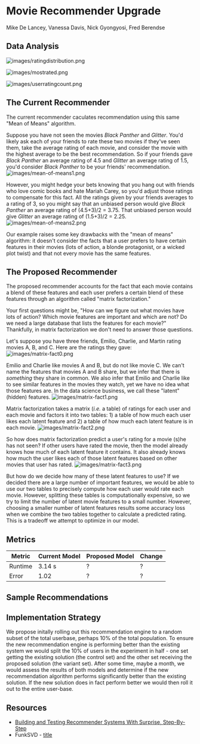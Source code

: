 # Movie Recommender Upgrade
Mike De Lancey, Vanessa Davis, Nick Gyongyosi, Fred Berendse

## Data Analysis
![images/ratingdistribution.png](images/ratingdistribution.png)

![images/mostrated.png](images/mostrated.png)

![images/userratingcount.png](images/userratingcount.png)

## The Current Recommender

The current recommender caculates recommendation using this same "Mean of Means" algorithm. 


Suppose you have not seen the movies *Black Panther* and *Glitter*. You'd likely ask each of your friends to rate these two movies if they've seen them, take the average rating of each movie, and consider the movie with the highest average to be the best recommendation. So if your friends gave *Black Panther* an average rating of 4.5 and *Glitter* an average rating of 1.5, you'd consider *Black Panther* to be your friends' recommendation. 
![images/mean-of-means1.png](images/mean-of-means1.png)

However, you might hedge your bets knowing that you hang out with friends who love comic books and hate Mariah Carey, so you'd adjust those ratings to compensate for this fact. All the ratings given by your friends averages to a rating of 3, so you might say that an unbiased person would give *Black Panther* an average rating of (4.5+3)/2 = 3.75. That unbiased person would give *Glitter* an average rating of (1.5+3)/2 = 2.25. 
![images/mean-of-means2.png](images/mean-of-means2.png)


Our example raises some key drawbacks with the "mean of means" algorithm: it doesn't consider the facts that a user prefers to have certain features in their movies (lots of action, a blonde protagonist, or a wicked plot twist) and that not every movie has the same features.

## The Proposed Recommender

The proposed recommender accounts for the fact that each movie contains a blend of these features and each user prefers a certain blend of these features through an algorithm called "matrix factorization." 

Your first questions might be, "How can we figure out what movies have lots of action? Which movie features are important and which are not? Do we need a large database that lists the features for each movie?" Thankfully, in matrix factorization we don't need to answer those questions.

Let's suppose you have three friends, Emilio, Charlie, and Martin rating movies A, B, and C. Here are the ratings they gave:
![images/matrix-fact0.png](images/matrix-fact0.png)


Emilio and Charlie like movies A and B, but do not like movie C. We can't name the features that movies A and B share, but we infer that there is *something* they share in common. We also infer that Emilio and Charlie like to see similar features in the movies they watch, yet we have no idea what those features are. In the data science business, we call these "latent" (hidden) features. 
![images/matrix-fact1.png](images/matrix-fact1.png)

Matrix factorization takes a matrix (*i.e.* a table) of ratings for each user and each movie and factors it into two tables: 1) a table of how much each user likes each latent feature and 2) a table of how much each latent feature is in each movie. 
![images/matrix-fact2.png](images/matrix-fact2.png)


So how does matrix factorization predict a user's rating for a movie (s)he has not seen? If other users have rated the movie, then the model already knows how much of each latent feature it contains. It also already knows how much the user likes each of those latent features based on other movies that user has rated.
![images/matrix-fact3.png](images/matrix-fact3.png)

But how do we decide how many of these latent features to use? If we decided there are a large number of important features, we would be able to use our two tables to precisely compute how each user would rate each movie. However, splitting these tables is computationally expensive, so we try to limit the number of latent movie features to a small number. However, choosing a smaller number of latent features results some accuracy loss when we combine the two tables together to calculate a predicted rating. This is a tradeoff we attempt to optimize in our model.



## Metrics
| Metric | Current Model |  Proposed Model | Change |
|---|---|---|---|
| Runtime  | 3.14 s  | ?  |  ? |
| Error  | 1.02  | ?  |  ? |



## Sample Recommendations




## Implementation Strategy
We propose initally rolling out this recommendation engine to a random subset of the total userbase, perhaps 10% of the total population. To ensure the new recommendation engine is performing better than the existing system we would split the 10% of users in the experiment in half - one set getting the existing solution (the control set) and the other set receiving the proposed solution (the variant set). After some time, maybe a month, we would assess the results of both models and determine if the new recommendation algorithm performs significantly better than the existing solution. If the new solution does in fact perform better we would then roll it out to the entire user-base.



## Resources
* [Building and Testing Recommender Systems With Surprise, Step-By-Step](https://github.com/adam-p/markdown-here/wiki/Markdown-Cheatsheet#links)
* FunkSVD - [title](link)
